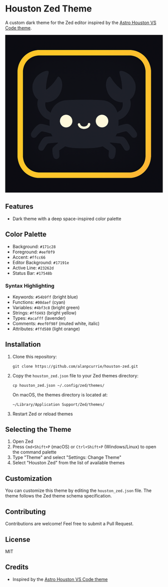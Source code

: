 # Houston Zed Theme

A custom dark theme for the Zed editor inspired by the [Astro Houston VS Code theme](https://marketplace.visualstudio.com/items?itemName=astro-build.houston).

![Houston Zed Theme](./preview.png)

## Features

- Dark theme with a deep space-inspired color palette


## Color Palette

- Background: `#171c28`
- Foreground: `#eef0f9`
- Accent: `#ffcc66`
- Editor Background: `#17191e`
- Active Line: `#23262d`
- Status Bar: `#17548b`

### Syntax Highlighting

- Keywords: `#54b9ff` (bright blue)
- Functions: `#00daef` (cyan)
- Variables: `#4bf3c8` (bright green)
- Strings: `#ffd493` (bright yellow)
- Types: `#acafff` (lavender)
- Comments: `#eef0f98f` (muted white, italic)
- Attributes: `#ffd580` (light orange)

## Installation

1. Clone this repository:
   ```
   git clone https://github.com/alanpcurrie/houston-zed.git
   ```

2. Copy the `houston_zed.json` file to your Zed themes directory:
   ```
   cp houston_zed.json ~/.config/zed/themes/
   ```

   On macOS, the themes directory is located at:
   ```
   ~/Library/Application Support/Zed/themes/
   ```

3. Restart Zed or reload themes

## Selecting the Theme

1. Open Zed
2. Press `Cmd+Shift+P` (macOS) or `Ctrl+Shift+P` (Windows/Linux) to open the command palette
3. Type "Theme" and select "Settings: Change Theme"
4. Select "Houston Zed" from the list of available themes

## Customization

You can customize this theme by editing the `houston_zed.json` file. The theme follows the Zed theme schema specification.

## Contributing

Contributions are welcome! Feel free to submit a Pull Request.

## License

MIT

## Credits

- Inspired by the [Astro Houston VS Code theme](https://marketplace.visualstudio.com/items?itemName=astro-build.houston)